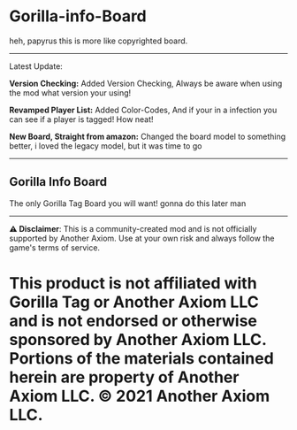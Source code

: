 # Gorilla-info-Board
heh, papyrus this is more like copyrighted board.

-------------------------------------------------------------------------------------------------

Latest Update:

**Version Checking:**
Added Version Checking, Always be aware when using the mod what version your using!

**Revamped Player List:**
Added Color-Codes, And if your in a infection you can see if a player is tagged! How neat!

**New Board, Straight from amazon:**
Changed the board model to something better, i loved the legacy model, but it was time to go


--------------------------------------------------------------------------------------------------------

## Gorilla Info Board
The only Gorilla Tag Board you will want!
gonna do this later man





---

**⚠️ Disclaimer**: This is a community-created mod and is not officially supported by Another Axiom. Use at your own risk and always follow the game's terms of service.

# This product is not affiliated with Gorilla Tag or Another Axiom LLC and is not endorsed or otherwise sponsored by Another Axiom LLC. Portions of the materials contained herein are property of Another Axiom LLC. © 2021 Another Axiom LLC.





